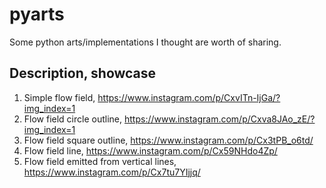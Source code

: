 # pyarts
Some python arts/implementations I thought are worth of sharing.

## Description, showcase
1. Simple flow field, https://www.instagram.com/p/CxvITn-IjGa/?img_index=1
2. Flow field circle outline, https://www.instagram.com/p/Cxva8JAo_zE/?img_index=1
3. Flow field square outline, https://www.instagram.com/p/Cx3tPB_o6td/
4. Flow field line, https://www.instagram.com/p/Cx59NHdo4Zp/
5. Flow field emitted from vertical lines, https://www.instagram.com/p/Cx7tu7YIjjq/
